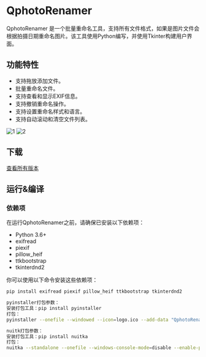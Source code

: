 # QphotoRenamer

QphotoRenamer 是一个批量重命名工具，支持所有文件格式，如果是图片文件会根据拍摄日期重命名图片。该工具使用Python编写，并使用Tkinter构建用户界面。

## 功能特性

- 支持拖放添加文件。
- 批量重命名文件。
- 支持查看和显示EXIF信息。
- 支持撤销重命名操作。
- 支持设置重命名样式和语言。
- 支持自动滚动和清空文件列表。

![1](https://github.com/user-attachments/assets/fccd78c4-6571-423a-9036-06a1e0cebdf6)
![2](https://github.com/user-attachments/assets/48de58d2-bf64-4f5a-9f6f-a285dd2d0481)


## 下载
[查看所有版本](https://github.com/Qwejay/QphotoRenamer/releases)

## 运行&编译
### 依赖项

在运行QphotoRenamer之前，请确保已安装以下依赖项：

- Python 3.6+
- exifread
- piexif
- pillow_heif
- ttkbootstrap
- tkinterdnd2

你可以使用以下命令安装这些依赖项：

```bash
pip install exifread piexif pillow_heif ttkbootstrap tkinterdnd2

pyinstaller打包参数：
安装打包工具：pip install pyinstaller
打包：
pyinstaller --onefile --windowed --icon=logo.ico --add-data "QphotoRenamer.ini;." --add-data "logo.ico;." --add-data "tkdnd;tkdnd" QphotoRenamer.py

nuitk打包参数：
安装打包工具：pip install nuitka
打包：
nuitka --standalone --onefile --windows-console-mode=disable --enable-plugin=tk-inter --include-package=exifread --include-package=piexif --include-package=pillow_heif --include-package=ttkbootstrap --include-package=tkinterdnd2 --include-data-file=QphotoRenamer.ini=QphotoRenamer.ini --include-data-file=logo.ico=logo.ico --windows-icon-from-ico=logo.ico QphotoRenamer.py
